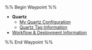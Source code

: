 %% Begin Waypoint %%
- **Quartz**
	- [My Quartz Configuration](./Quartz/My%20Quartz%20Configuration.md)
	- [Quartz Tag Information](./Quartz/Quartz%20Tag%20Information.md)
- [Workflow & Deployment Information](./Workflow%20&%20Deployment%20Information.md)

%% End Waypoint %%

